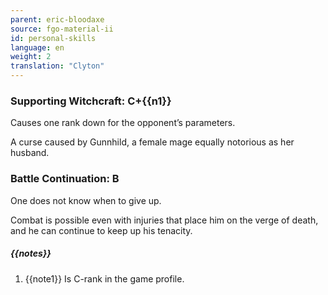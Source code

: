 ```yaml
---
parent: eric-bloodaxe
source: fgo-material-ii
id: personal-skills
language: en
weight: 2
translation: "Clyton"
---
```


### Supporting Witchcraft: C+{{n1}}

Causes one rank down for the opponent’s parameters.

A curse caused by Gunnhild, a female mage equally notorious as her husband.

### Battle Continuation: B

One does not know when to give up.

Combat is possible even with injuries that place him on the verge of death, and he can continue to keep up his tenacity.

##### {{notes}}

1. {{note1}} Is C-rank in the game profile.
